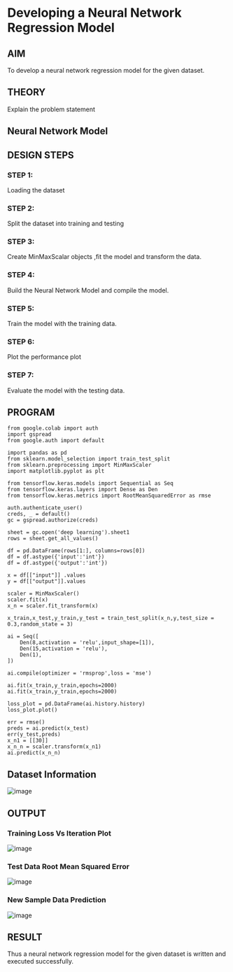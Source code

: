 # Developing a Neural Network Regression Model

## AIM

To develop a neural network regression model for the given dataset.

## THEORY

Explain the problem statement

## Neural Network Model



## DESIGN STEPS

### STEP 1:

Loading the dataset

### STEP 2:

Split the dataset into training and testing

### STEP 3:

Create MinMaxScalar objects ,fit the model and transform the data.

### STEP 4:

Build the Neural Network Model and compile the model.

### STEP 5:

Train the model with the training data.

### STEP 6:

Plot the performance plot

### STEP 7:

Evaluate the model with the testing data.

## PROGRAM

```
from google.colab import auth
import gspread
from google.auth import default

import pandas as pd
from sklearn.model_selection import train_test_split
from sklearn.preprocessing import MinMaxScaler
import matplotlib.pyplot as plt

from tensorflow.keras.models import Sequential as Seq
from tensorflow.keras.layers import Dense as Den
from tensorflow.keras.metrics import RootMeanSquaredError as rmse

auth.authenticate_user()
creds, _ = default()
gc = gspread.authorize(creds)

sheet = gc.open('deep learning').sheet1 
rows = sheet.get_all_values()

df = pd.DataFrame(rows[1:], columns=rows[0])
df = df.astype({'input':'int'})
df = df.astype({'output':'int'})

x = df[["input"]] .values
y = df[["output"]].values

scaler = MinMaxScaler()
scaler.fit(x)
x_n = scaler.fit_transform(x)

x_train,x_test,y_train,y_test = train_test_split(x_n,y,test_size = 0.3,random_state = 3)

ai = Seq([
    Den(8,activation = 'relu',input_shape=[1]),
    Den(15,activation = 'relu'),
    Den(1),
])

ai.compile(optimizer = 'rmsprop',loss = 'mse')

ai.fit(x_train,y_train,epochs=2000)
ai.fit(x_train,y_train,epochs=2000)

loss_plot = pd.DataFrame(ai.history.history)
loss_plot.plot()

err = rmse()
preds = ai.predict(x_test)
err(y_test,preds)
x_n1 = [[30]]
x_n_n = scaler.transform(x_n1)
ai.predict(x_n_n)
```

## Dataset Information

![image](https://github.com/VishalGowthaman/basic-nn-model/assets/94165380/14033943-d420-4b00-94dc-037cbb7baf8a)


## OUTPUT

### Training Loss Vs Iteration Plot

![image](https://github.com/VishalGowthaman/basic-nn-model/assets/94165380/69222961-5956-4875-8ac3-47eeeb8017cd)


### Test Data Root Mean Squared Error

![image](https://github.com/VishalGowthaman/basic-nn-model/assets/94165380/56dce712-f3d9-414f-b90b-62e861e50486)



### New Sample Data Prediction

![image](https://github.com/VishalGowthaman/basic-nn-model/assets/94165380/f98767be-2149-42f9-bd82-8b921c48a28c)


## RESULT

Thus a neural network regression model for the given dataset is written and executed successfully.
